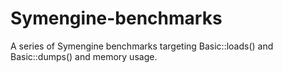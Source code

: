 # Symengine-benchmarks
A series of Symengine benchmarks targeting Basic::loads() and Basic::dumps() and memory usage.

